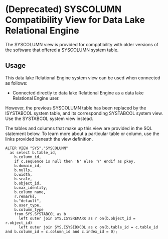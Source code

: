 <!-- loio3be742806c5f1014b6d98c181f792323 -->

# \(Deprecated\) SYSCOLUMN Compatibility View for Data Lake Relational Engine

The SYSCOLUMN view is provided for compatibility with older versions of the software that offered a SYSCOLUMN system table.



<a name="loio3be742806c5f1014b6d98c181f792323__section_v1w_qbq_b4b"/>

## Usage

This data lake Relational Engine system view can be used when connected as follows:

-   Connected directly to data lake Relational Engine as a data lake Relational Engine user.



However, the previous SYSCOLUMN table has been replaced by the ISYSTABCOL system table, and its corresponding SYSTABCOL system view. Use the SYSTABCOL system view instead.

The tables and columns that make up this view are provided in the SQL statement below. To learn more about a particular table or column, use the links provided beneath the view definition.

```
ALTER VIEW "SYS"."SYSCOLUMN"
  as select b.table_id,
    b.column_id,
    if c.sequence is null then 'N' else 'Y' endif as pkey,
    b.domain_id,
    b.nulls,
    b.width,
    b.scale,
    b.object_id,
    b.max_identity,
    b.column_name,
    r.remarks,
    b."default",
    b.user_type,
    b.column_type
    from SYS.SYSTABCOL as b
      left outer join SYS.ISYSREMARK as r on(b.object_id = r.object_id)
      left outer join SYS.ISYSIDXCOL as c on(b.table_id = c.table_id and b.column_id = c.column_id and c.index_id = 0);
```

